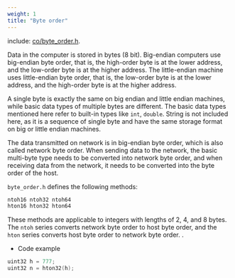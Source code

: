 ```yaml
---
weight: 1
title: "Byte order"
---
```


include: [co/byte_order.h](https://github.com/idealvin/coost/blob/master/include/co/byte_order.h).


Data in the computer is stored in bytes (8 bit). Big-endian computers use big-endian byte order, that is, the high-order byte is at the lower address, and the low-order byte is at the higher address. The little-endian machine uses little-endian byte order, that is, the low-order byte is at the lower address, and the high-order byte is at the higher address. 


A single byte is exactly the same on big endian and little endian machines, while basic data types of multiple bytes are different. The basic data types mentioned here refer to built-in types like `int`, `double`. String is not included here, as it is a sequence of single byte and have the same storage format on big or little endian machines. 

The data transmitted on network is in big-endian byte order, which is also called network byte order. When sending data to the network, the basic multi-byte type needs to be converted into network byte order, and when receiving data from the network, it needs to be converted into the byte order of the host. 


`byte_order.h` defines the following methods:

```cpp
ntoh16 ntoh32 ntoh64
hton16 hton32 hton64
```

These methods are applicable to integers with lengths of 2, 4, and 8 bytes. The `ntoh` series converts network byte order to host byte order, and the `hton` series converts host byte order to network byte order. . 


- Code example

```cpp
uint32 h = 777;
uint32 n = hton32(h);
```
